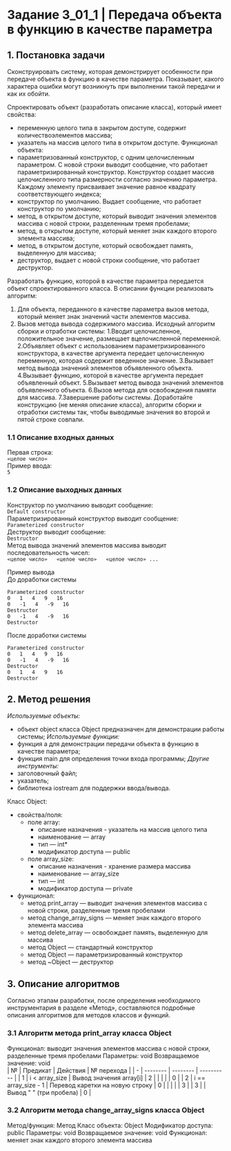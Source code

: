 # Задание 3_01_1 | Передача объекта в функцию в качестве параметра

## 1. Постановка задачи
Сконструировать систему, которая демонстрирует особенности при передаче объекта в функцию в качестве параметра. Показывает, какого характера ошибки могут возникнуть при выполнении такой передачи и как их обойти.

Спроектировать объект (разработать описание класса), который имеет свойства:
- переменную целого типа в закрытом доступе, содержит количествоэлементов массива;
- указатель на массив целого типа в открытом доступе.
Функционал объекта:
- параметризованный конструктор, с одним целочисленным параметром. С новой строки выводит сообщение, что работает параметризированный конструктор. Конструктор создает массив целочисленного типа размерности согласно значению параметра. Каждому элементу присваивает значение равное квадрату соответствующего индекса;
- конструктор по умолчанию. Выдает сообщение, что работает конструктор по умолчанию;
- метод, в открытом доступе, который выводит значения элементов массива с новой строки, разделенным тремя пробелами;
- метод, в открытом доступе, который меняет знак каждого второго элемента массива;
- метод, в открытом доступе, который освобождает память, выделенную для массива;
- деструктор, выдает с новой строки сообщение, что работает деструктор.

Разработать функцию, которой в качестве параметра передается объект спроектированного класса. В описании функции реализовать алгоритм:
1. Для объекта, переданного в качестве параметра вызов метода, который меняет знак значений части элементов массива.
2. Вызов метода вывода содержимого массива. Исходный алгоритм сборки и отработки системы:
1.Вводит целочисленное, положительное значение, размещает вцелочисленной переменной.
2.Объявляет объект с использованием параметризированного конструктора, в качестве аргумента передает целочисленную переменную, которая содержит введенное значение.
3.Вызывает метод вывода значений элементов объявленного объекта.
4.Вызывает функцию, которой в качестве аргумента передает объявленный объект.
5.Вызывает метод вывода значений элементов объявленного объекта.
6.Вызов метода для освобождения памяти для массива.
7.Завершение работы системы.
Доработайте конструкцию (не меняя описание класса), алгоритм сборки и отработки системы так, чтобы выводимые значения во второй и пятой строке совпали.

### 1.1 Описание входных данных
Первая строка:<br>
```«целое число»```<br>
Пример ввода:<br>
```5```<br>

### 1.2 Описание выходных данных
Конструктор по умолчанию выводит сообщение:<br>
```Default constructor```<br>
Параметризированный конструктор выводит сообщение:<br>
```Parameterized constructor```<br>
Деструктор выводит сообщение:<br>
```Destructor```<br>
Метод вывода значений элементов массива выводит последовательность чисел:<br>
```«целое число»   «целое число»   «целое число» ...```<br>

Пример вывода<br>
До доработки системы
```
Parameterized constructor
0   1   4   9   16
0   -1   4   -9   16
Destructor
0   -1   4   -9   16
Destructor
```
После доработки системы
```
Parameterized constructor
0   1   4   9   16
0   -1   4   -9   16
Destructor
0   1   4   9   16
Destructor
```

## 2. Метод решения
*Используемые объекты:*
- объект object класса Object предназначен для демонстрации работы системы;
*Используемые функции:*
- функция a для демонстрации передачи объекта в функцию в качестве параметра;
- функция main для определения точки входа программы;
*Другие инструменты:*
- заголовочный файл;
- указатель;
- библиотека iostream для поддержки ввода/вывода.

Класс Object:
- свойства/поля:
  - поле array:
    - описание назначения - указатель на массив целого типа
    - наименование — array
    - тип — int*
    - модификатор доступа — public
  - поле array_size:
    - описание назначения - хранение размера массива
    - наименование — array_size
    - тип — int
    - модификатор доступа — private
- функционал:
  - метод print_array — выводит значения элементов массива с новой строки, разделенные тремя пробелами
  - метод change_array_signs — меняет знак каждого второго элемента массива
  - метод delete_array — освобождает память, выделенную для массива
  - метод Object — стандартный конструктор
  - метод Object — параметризированный конструктор
  - метод ~Object — деструктор

## 3. Описание алгоритмов
Согласно этапам разработки, после определения необходимого инструментария в разделе «Метод», составляются подробные описания алгоритмов для методов классов и функций.

### 3.1 Алгоритм метода print_array класса Object
Функционал:   выводит   значения   элементов   массива   с   новой   строки, разделенные тремя пробелами
Параметры: void
Возвращаемое значение: void<br>
| № | Предикат | Действия | № перехода |
| - | -------- | -------- | ---------- |
| 1 | i < array_size | Вывод значения array[i] | 2 |
| | | | 0 |
| 2 | i == array_size - 1 | Перевод каретки на новую строку | 0 |
| | | | 3 |
| 3 | | Вывод "   " (три пробела) | 0 |

### 3.2 Алгоритм метода change_array_signs класса Object
Метод/функция: Метод
Класс объекта: Object
Модификатор доступа: public
Параметры: void
Возвращаемое значение: void
Функционал: меняет знак каждого второго элемента массива
